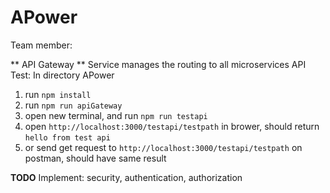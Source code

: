 # APower
Team member:

** API Gateway **
Service manages the routing to all microservices API
Test:
In directory APower
1. run ```npm install```
2. run ```npm run apiGateway```
3. open new terminal, and run ```npm run testapi```
4. open ```http://localhost:3000/testapi/testpath``` in brower, should return ```hello from test api```
5. or send get request to ```http://localhost:3000/testapi/testpath``` on postman, should have same result

**TODO**
Implement: security, authentication, authorization
